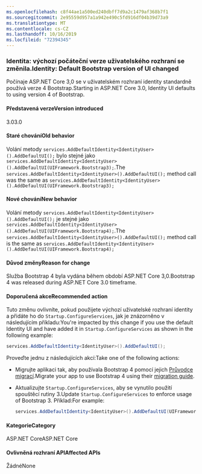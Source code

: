 ```yaml
---
ms.openlocfilehash: c8f44ae1a500ed240dbff7d9a2c1479af368b7f1
ms.sourcegitcommit: 2e95559d957a1a942e490c5fd916df04b39d73a9
ms.translationtype: MT
ms.contentlocale: cs-CZ
ms.lasthandoff: 10/16/2019
ms.locfileid: "72394345"
---
```

### <a name="identity-default-bootstrap-version-of-ui-changed"></a><span data-ttu-id="b9a53-101">Identita: výchozí počáteční verze uživatelského rozhraní se změnila.</span><span class="sxs-lookup"><span data-stu-id="b9a53-101">Identity: Default Bootstrap version of UI changed</span></span>

<span data-ttu-id="b9a53-102">Počínaje ASP.NET Core 3,0 se v uživatelském rozhraní identity standardně používá verze 4 Bootstrap.</span><span class="sxs-lookup"><span data-stu-id="b9a53-102">Starting in ASP.NET Core 3.0, Identity UI defaults to using version 4 of Bootstrap.</span></span>

#### <a name="version-introduced"></a><span data-ttu-id="b9a53-103">Představená verze</span><span class="sxs-lookup"><span data-stu-id="b9a53-103">Version introduced</span></span>

<span data-ttu-id="b9a53-104">3.0</span><span class="sxs-lookup"><span data-stu-id="b9a53-104">3.0</span></span>

#### <a name="old-behavior"></a><span data-ttu-id="b9a53-105">Staré chování</span><span class="sxs-lookup"><span data-stu-id="b9a53-105">Old behavior</span></span>

<span data-ttu-id="b9a53-106">Volání metody `services.AddDefaultIdentity<IdentityUser>().AddDefaultUI();` bylo stejné jako `services.AddDefaultIdentity<IdentityUser>().AddDefaultUI(UIFramework.Bootstrap3);`.</span><span class="sxs-lookup"><span data-stu-id="b9a53-106">The `services.AddDefaultIdentity<IdentityUser>().AddDefaultUI();` method call was the same as `services.AddDefaultIdentity<IdentityUser>().AddDefaultUI(UIFramework.Bootstrap3);`</span></span>

#### <a name="new-behavior"></a><span data-ttu-id="b9a53-107">Nové chování</span><span class="sxs-lookup"><span data-stu-id="b9a53-107">New behavior</span></span>

<span data-ttu-id="b9a53-108">Volání metody `services.AddDefaultIdentity<IdentityUser>().AddDefaultUI();` je stejné jako `services.AddDefaultIdentity<IdentityUser>().AddDefaultUI(UIFramework.Bootstrap4);`.</span><span class="sxs-lookup"><span data-stu-id="b9a53-108">The `services.AddDefaultIdentity<IdentityUser>().AddDefaultUI();` method call is the same as `services.AddDefaultIdentity<IdentityUser>().AddDefaultUI(UIFramework.Bootstrap4);`</span></span>

#### <a name="reason-for-change"></a><span data-ttu-id="b9a53-109">Důvod změny</span><span class="sxs-lookup"><span data-stu-id="b9a53-109">Reason for change</span></span>

<span data-ttu-id="b9a53-110">Služba Bootstrap 4 byla vydána během období ASP.NET Core 3,0.</span><span class="sxs-lookup"><span data-stu-id="b9a53-110">Bootstrap 4 was released during ASP.NET Core 3.0 timeframe.</span></span>

#### <a name="recommended-action"></a><span data-ttu-id="b9a53-111">Doporučená akce</span><span class="sxs-lookup"><span data-stu-id="b9a53-111">Recommended action</span></span>

<span data-ttu-id="b9a53-112">Tuto změnu ovlivníte, pokud použijete výchozí uživatelské rozhraní identity a přidáte ho do `Startup.ConfigureServices`, jak je znázorněno v následujícím příkladu:</span><span class="sxs-lookup"><span data-stu-id="b9a53-112">You're impacted by this change if you use the default Identity UI and have added it in `Startup.ConfigureServices` as shown in the following example:</span></span>

```csharp
services.AddDefaultIdentity<IdentityUser>().AddDefaultUI();
```

<span data-ttu-id="b9a53-113">Proveďte jednu z následujících akcí:</span><span class="sxs-lookup"><span data-stu-id="b9a53-113">Take one of the following actions:</span></span>

- <span data-ttu-id="b9a53-114">Migrujte aplikaci tak, aby používala Bootstrap 4 pomocí jejich [Průvodce migrací](https://getbootstrap.com/docs/4.0/migration).</span><span class="sxs-lookup"><span data-stu-id="b9a53-114">Migrate your app to use Bootstrap 4 using their [migration guide](https://getbootstrap.com/docs/4.0/migration).</span></span>
- <span data-ttu-id="b9a53-115">Aktualizujte `Startup.ConfigureServices`, aby se vynutilo použití spouštěcí rutiny 3.</span><span class="sxs-lookup"><span data-stu-id="b9a53-115">Update `Startup.ConfigureServices` to enforce usage of Bootstrap 3.</span></span> <span data-ttu-id="b9a53-116">Příklad:</span><span class="sxs-lookup"><span data-stu-id="b9a53-116">For example:</span></span>

    ```csharp
    services.AddDefaultIdentity<IdentityUser>().AddDefaultUI(UIFramework.Bootstrap3);
    ```

#### <a name="category"></a><span data-ttu-id="b9a53-117">Kategorie</span><span class="sxs-lookup"><span data-stu-id="b9a53-117">Category</span></span>

<span data-ttu-id="b9a53-118">ASP.NET Core</span><span class="sxs-lookup"><span data-stu-id="b9a53-118">ASP.NET Core</span></span>

#### <a name="affected-apis"></a><span data-ttu-id="b9a53-119">Ovlivněná rozhraní API</span><span class="sxs-lookup"><span data-stu-id="b9a53-119">Affected APIs</span></span>

<span data-ttu-id="b9a53-120">Žádné</span><span class="sxs-lookup"><span data-stu-id="b9a53-120">None</span></span>

<!-- 

#### Affected APIs

Not detectable via API analysis

-->

